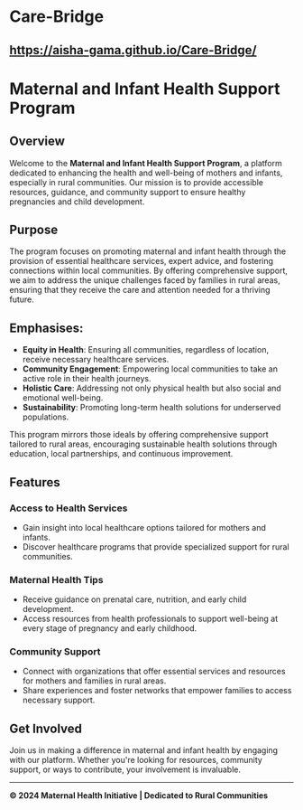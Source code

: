 # Care-Bridge
## https://aisha-gama.github.io/Care-Bridge/
# Maternal and Infant Health Support Program

## Overview

Welcome to the **Maternal and Infant Health Support Program**, a platform dedicated to enhancing the health and well-being of mothers and infants, especially in rural communities. Our mission is to provide accessible resources, guidance, and community support to ensure healthy pregnancies and child development.

## Purpose

The program focuses on promoting maternal and infant health through the provision of essential healthcare services, expert advice, and fostering connections within local communities. By offering comprehensive support, we aim to address the unique challenges faced by families in rural areas, ensuring that they receive the care and attention needed for a thriving future.

## Emphasises:
- **Equity in Health**: Ensuring all communities, regardless of location, receive necessary healthcare services.
- **Community Engagement**: Empowering local communities to take an active role in their health journeys.
- **Holistic Care**: Addressing not only physical health but also social and emotional well-being.
- **Sustainability**: Promoting long-term health solutions for underserved populations.

This program mirrors those ideals by offering comprehensive support tailored to rural areas, encouraging sustainable health solutions through education, local partnerships, and continuous improvement.

## Features

### Access to Health Services
- Gain insight into local healthcare options tailored for mothers and infants.
- Discover healthcare programs that provide specialized support for rural communities.

### Maternal Health Tips
- Receive guidance on prenatal care, nutrition, and early child development.
- Access resources from health professionals to support well-being at every stage of pregnancy and early childhood.

### Community Support
- Connect with organizations that offer essential services and resources for mothers and families in rural areas.
- Share experiences and foster networks that empower families to access necessary support.

## Get Involved

Join us in making a difference in maternal and infant health by engaging with our platform. Whether you're looking for resources, community support, or ways to contribute, your involvement is invaluable.

---

**&copy; 2024 Maternal Health Initiative | Dedicated to Rural Communities**
